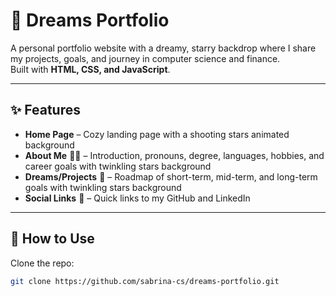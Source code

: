 # 🌌 Dreams Portfolio

A personal portfolio website with a dreamy, starry backdrop where I share my projects, goals, and journey in computer science and finance.  
Built with **HTML, CSS, and JavaScript**.

---

## ✨ Features
- **Home Page** – Cozy landing page with a shooting stars animated background  
- **About Me** 👩‍💻 – Introduction, pronouns, degree, languages, hobbies, and career goals with twinkling stars background
- **Dreams/Projects** 🚀 – Roadmap of short-term, mid-term, and long-term goals with twinkling stars background
- **Social Links** 🔗 – Quick links to my GitHub and LinkedIn  

---

## 📂 How to Use
Clone the repo:
   ```bash
   git clone https://github.com/sabrina-cs/dreams-portfolio.git
